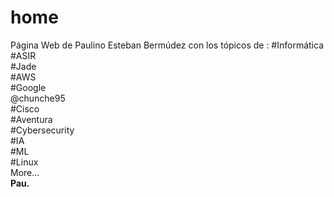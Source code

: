# home
Página Web de Paulino Esteban Bermúdez con los tópicos de : 
  #Informática <br>
  #ASIR <br>
  #Jade <br>
  #AWS <br>
  #Google <br>
  @chunche95 <br>
  #Cisco <br>
  #Aventura <br>
  #Cybersecurity <br> 
  #IA <br>
  #ML <br>
  #Linux <br>
  More... <br>
<b>Pau.</b>
